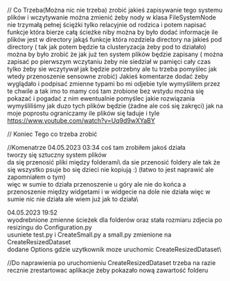 // Co Trzeba(Można nic nie trzeba) zrobić
jakieś zapisywanie tego systemu plików i wczytywanie 
można zmienić żeby nody w klasa FileSystemNode nie trzymałą pełnej ściężki tylko relacyjnie od rodzica i potem napisać funkcje która bierze całą ścieżke
niby można by było dodać informacje ile plików jest w directory
jakąś funkcje która rozdziela directory na jakieś pod directory ( tak jak potem będzie ta clusteryzacja żeby pod to działało)
można by było zrobić że jak już ten system plików będzie zapisany ( można zapisać po pierwszym wczytaniu żeby nie siedział w pamięci cały czas tylko żeby sie wczytywał jak będzie potrzebny ale tu trzeba pomyślec jak wtedy przenoszenie sensowne zrobić)
Jakieś komentarze dodać żeby wyglądało
i podpisać zmienne typami bo mi odjebie
tyle wymyśliłem przez te chwile a tak imo to mamy coś tam zrobione bez wstydu można się pokazać i pogadać z nim ewentualnie pomyślec jakie rozwiązania wymyśliliśmy jak duzo tych plików będzie (żadne ale coś się zakręci) jak na moje poprostu ograniczamy ile plików się ładuje i tyle 
https://www.youtube.com/watch?v=Uq9d9wXYaBY

// Koniec Tego co trzeba zrobić

//Komenatrze
  04.05.2023 03:34
coś tam zrobiłem jakoś działa\
tworzy się sztuczny system plików\
da się przenosić pliki między folderami\ 
da sie przenosić foldery ale tak że się wszystko psuje bo się dzieci nie kopiują :) (łatwo to jest naprawić ale zapomniałem o tym)\
więc w sumie to działa przenoszenie u góry ale nie do końca a przenoszenie między widgetami i w widgecie na dole nie działa więc w sumie nic nie działa ale wiem już jak to działa\

  04.05.2023 19:52\
wyodrebnione zmienne ścieżek dla folderów oraz stała rozmiaru zdjecia po resizingu do Configuration.py\
usuniete test.py i CreateSmall.py a small.py zmienione na CreateResizedDataset\
dodane Options gdzie uzytkownik moze uruchomic CreateResizedDataset\


//Do naprawienia
po uruchomieniu CreateResizedDataset trzeba na razie recznie zrestartowac aplikacje żeby pokazało nową zawartość folderu


